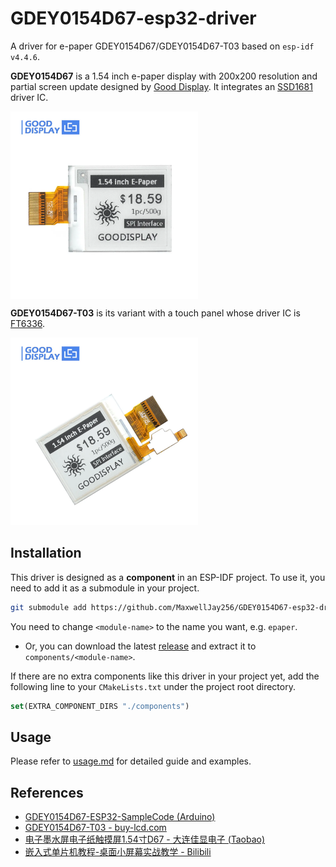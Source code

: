 # GDEY0154D67-esp32-driver

A driver for e-paper GDEY0154D67/GDEY0154D67-T03 based on `esp-idf v4.4.6`.

**GDEY0154D67** is a 1.54 inch e-paper display with 200x200 resolution and partial screen update designed by [Good Display](https://www.good-display.com/).
It integrates an [SSD1681](https://www.buydisplay.com/download/ic/SSD1681.pdf) driver IC.

<img src="./docs/GDEY0154D67.webp" width="300" alt="GDEY0154D67" align="center">

**GDEY0154D67-T03** is its variant with a touch panel whose driver IC is [FT6336](https://www.buydisplay.com/download/ic/FT6236-FT6336-FT6436L-FT6436_Datasheet.pdf).

<img src="./docs/GDEY0154D67-T03.webp" width="300" alt="GDEY0154D67-T03">

## Installation

This driver is designed as a **component** in an ESP-IDF project.
To use it, you need to add it as a submodule in your project.

```bash
git submodule add https://github.com/MaxwellJay256/GDEY0154D67-esp32-driver.git components/<module-name>
```
You need to change `<module-name>` to the name you want, e.g. `epaper`.

- Or, you can download the latest [release](https://github.com/MaxwellJay256/GDEY0154D67-esp32-driver/releases) and extract it to `components/<module-name>`.

If there are no extra components like this driver in your project yet, add the following line to your `CMakeLists.txt` under the project root directory.

```cmake
set(EXTRA_COMPONENT_DIRS "./components")
```

## Usage

Please refer to [usage.md](./docs/usage.md) for detailed guide and examples.

## References

- [GDEY0154D67-ESP32-SampleCode (Arduino)](https://www.good-display.com/companyfile/612.html)
- [GDEY0154D67-T03 - buy-lcd.com](https://buy-lcd.com/products/154-inch-e-paper-display-200x200-resolution-partial-screen-update-touch-eink-display-gdey0154d67-t03)
- [电子墨水屏电子纸触摸屏1.54寸D67 - 大连佳显电子 (Taobao)](https://item.taobao.com/item.htm?spm=a1z10.5-c.w4002-1995619223.10.145a6581VpCF4I&id=577513991073)
- [嵌入式单片机教程-桌面小屏幕实战教学 - Bilibili](https://www.bilibili.com/video/BV1wV4y1G7Vk)